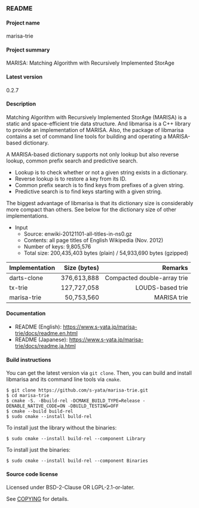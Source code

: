 ### README

#### Project name

marisa-trie

#### Project summary

MARISA: Matching Algorithm with Recursively Implemented StorAge

#### Latest version

0.2.7

#### Description

Matching Algorithm with Recursively Implemented StorAge (MARISA) is a static and space-efficient trie data structure. And libmarisa is a C++ library to provide an implementation of MARISA. Also, the package of libmarisa contains a set of command line tools for building and operating a MARISA-based dictionary.

A MARISA-based dictionary supports not only lookup but also reverse lookup, common prefix search and predictive search.

* Lookup is to check whether or not a given string exists in a dictionary.
* Reverse lookup is to restore a key from its ID.
* Common prefix search is to find keys from prefixes of a given string.
* Predictive search is to find keys starting with a given string.

The biggest advantage of libmarisa is that its dictionary size is considerably more compact than others. See below for the dictionary size of other implementations.

* Input
  * Source: enwiki-20121101-all-titles-in-ns0.gz
  * Contents: all page titles of English Wikipedia (Nov. 2012)
  * Number of keys: 9,805,576
  * Total size: 200,435,403 bytes (plain) / 54,933,690 bytes (gzipped)

|Implementation|Size (bytes)|Remarks                    |
|:-------------|-----------:|--------------------------:|
|darts-clone   | 376,613,888|Compacted double-array trie|
|tx-trie       | 127,727,058|LOUDS-based trie           |
|marisa-trie   |  50,753,560|MARISA trie                |

#### Documentation

* README (English): https://www.s-yata.jp/marisa-trie/docs/readme.en.html
* README (Japanese): https://www.s-yata.jp/marisa-trie/docs/readme.ja.html

#### Build instructions

You can get the latest version via `git clone`. Then, you can build and install libmarisa and its command line tools via `cmake`.
<!-- For details, see also documentation in `docs`. -->

```
$ git clone https://github.com/s-yata/marisa-trie.git
$ cd marisa-trie
$ cmake -S. -Bbuild-rel -DCMAKE_BUILD_TYPE=Release -DENABLE_NATIVE_CODE=ON -DBUILD_TESTING=OFF
$ cmake --build build-rel
$ sudo cmake --install bulld-rel
```

To install just the library without the binaries:

```
$ sudo cmake --install build-rel --component Library
```

To install just the binaries:

```
$ sudo cmake --install build-rel --component Binaries
```

#### Source code license

Licensed under BSD-2-Clause OR LGPL-2.1-or-later.

See [COPYING](COPYING.md) for details.
